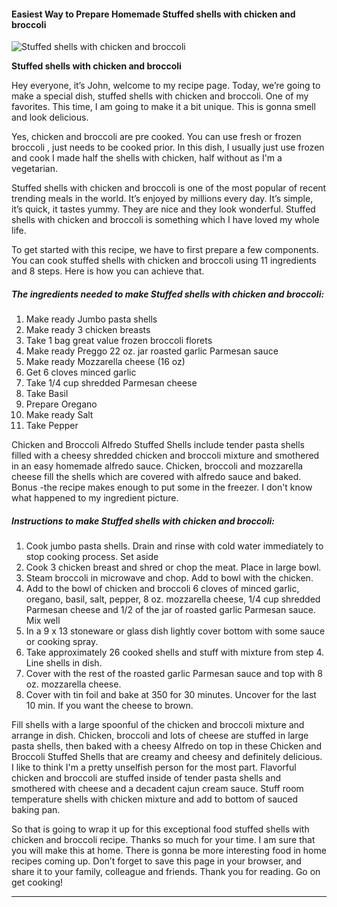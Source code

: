             

#### Easiest Way to Prepare Homemade Stuffed shells with chicken and broccoli

![Stuffed shells with chicken and broccoli](https://img-global.cpcdn.com/recipes/e9ba44a2120c5e20/751x532cq70/stuffed-shells-with-chicken-and-broccoli-recipe-main-photo.jpg)

**Stuffed shells with chicken and broccoli**

Hey everyone, it’s John, welcome to my recipe page. Today, we’re going to make a special dish, stuffed shells with chicken and broccoli. One of my favorites. This time, I am going to make it a bit unique. This is gonna smell and look delicious.

Yes, chicken and broccoli are pre cooked. You can use fresh or frozen broccoli , just needs to be cooked prior. In this dish, I usually just use frozen and cook I made half the shells with chicken, half without as I'm a vegetarian.

Stuffed shells with chicken and broccoli is one of the most popular of recent trending meals in the world. It’s enjoyed by millions every day. It’s simple, it’s quick, it tastes yummy. They are nice and they look wonderful. Stuffed shells with chicken and broccoli is something which I have loved my whole life.

To get started with this recipe, we have to first prepare a few components. You can cook stuffed shells with chicken and broccoli using 11 ingredients and 8 steps. Here is how you can achieve that.

##### The ingredients needed to make Stuffed shells with chicken and broccoli:

1.  Make ready Jumbo pasta shells
2.  Make ready 3 chicken breasts
3.  Take 1 bag great value frozen broccoli florets
4.  Make ready Preggo 22 oz. jar roasted garlic Parmesan sauce
5.  Make ready Mozzarella cheese (16 oz)
6.  Get 6 cloves minced garlic
7.  Take 1/4 cup shredded Parmesan cheese
8.  Take Basil
9.  Prepare Oregano
10.  Make ready Salt
11.  Take Pepper

Chicken and Broccoli Alfredo Stuffed Shells include tender pasta shells filled with a cheesy shredded chicken and broccoli mixture and smothered in an easy homemade alfredo sauce. Chicken, broccoli and mozzarella cheese fill the shells which are covered with alfredo sauce and baked. Bonus -the recipe makes enough to put some in the freezer. I don't know what happened to my ingredient picture.

##### Instructions to make Stuffed shells with chicken and broccoli:

1.  Cook jumbo pasta shells. Drain and rinse with cold water immediately to stop cooking process. Set aside
2.  Cook 3 chicken breast and shred or chop the meat. Place in large bowl.
3.  Steam broccoli in microwave and chop. Add to bowl with the chicken.
4.  Add to the bowl of chicken and broccoli 6 cloves of minced garlic, oregano, basil, salt, pepper, 8 oz. mozzarella cheese, 1/4 cup shredded Parmesan cheese and 1/2 of the jar of roasted garlic Parmesan sauce. Mix well
5.  In a 9 x 13 stoneware or glass dish lightly cover bottom with some sauce or cooking spray.
6.  Take approximately 26 cooked shells and stuff with mixture from step 4. Line shells in dish.
7.  Cover with the rest of the roasted garlic Parmesan sauce and top with 8 oz. mozzarella cheese.
8.  Cover with tin foil and bake at 350 for 30 minutes. Uncover for the last 10 min. If you want the cheese to brown.

Fill shells with a large spoonful of the chicken and broccoli mixture and arrange in dish. Chicken, broccoli and lots of cheese are stuffed in large pasta shells, then baked with a cheesy Alfredo on top in these Chicken and Broccoli Stuffed Shells that are creamy and cheesy and definitely delicious. I like to think I'm a pretty unselfish person for the most part. Flavorful chicken and broccoli are stuffed inside of tender pasta shells and smothered with cheese and a decadent cajun cream sauce. Stuff room temperature shells with chicken mixture and add to bottom of sauced baking pan.

So that is going to wrap it up for this exceptional food stuffed shells with chicken and broccoli recipe. Thanks so much for your time. I am sure that you will make this at home. There is gonna be more interesting food in home recipes coming up. Don’t forget to save this page in your browser, and share it to your family, colleague and friends. Thank you for reading. Go on get cooking!

* * *